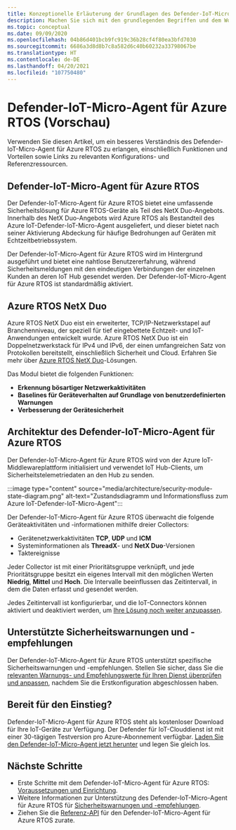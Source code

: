 ```yaml
---
title: Konzeptionelle Erläuterung der Grundlagen des Defender-IoT-Micro-Agent für Azure RTOS
description: Machen Sie sich mit den grundlegenden Begriffen und dem Workflow für den Defender-IoT-Micro-Agent für Azure RTOS vertraut.
ms.topic: conceptual
ms.date: 09/09/2020
ms.openlocfilehash: 04b86d401bcb9fc919c36b28cf4f80ea3bfd7030
ms.sourcegitcommit: 6686a3d8d8b7c8a582d6c40b60232a33798067be
ms.translationtype: HT
ms.contentlocale: de-DE
ms.lasthandoff: 04/20/2021
ms.locfileid: "107750480"
---
```

# <a name="defender-iot-micro-agent-for-azure-rtos-preview"></a>Defender-IoT-Micro-Agent für Azure RTOS (Vorschau)

Verwenden Sie diesen Artikel, um ein besseres Verständnis des Defender-IoT-Micro-Agent für Azure RTOS zu erlangen, einschließlich Funktionen und Vorteilen sowie Links zu relevanten Konfigurations- und Referenzressourcen. 

## <a name="azure-rtos-iot-defender-iot-micro-agent"></a>Defender-IoT-Micro-Agent für Azure RTOS

Der Defender-IoT-Micro-Agent für Azure RTOS bietet eine umfassende Sicherheitslösung für Azure RTOS-Geräte als Teil des NetX Duo-Angebots. Innerhalb des NetX Duo-Angebots wird Azure RTOS als Bestandteil des Azure IoT-Defender-IoT-Micro-Agent ausgeliefert, und dieser bietet nach seiner Aktivierung Abdeckung für häufige Bedrohungen auf Geräten mit Echtzeitbetriebssystem.

Der Defender-IoT-Micro-Agent für Azure RTOS wird im Hintergrund ausgeführt und bietet eine nahtlose Benutzererfahrung, während Sicherheitsmeldungen mit den eindeutigen Verbindungen der einzelnen Kunden an deren IoT Hub gesendet werden. Der Defender-IoT-Micro-Agent für Azure RTOS ist standardmäßig aktiviert.  

## <a name="azure-rtos-netx-duo"></a>Azure RTOS NetX Duo

Azure RTOS NetX Duo eist ein erweiterter, TCP/IP-Netzwerkstapel auf Branchenniveau, der speziell für tief eingebettete Echtzeit- und IoT-Anwendungen entwickelt wurde. Azure RTOS NetX Duo ist ein Doppelnetzwerkstack für IPv4 und IPv6, der einen umfangreichen Satz von Protokollen bereitstellt, einschließlich Sicherheit und Cloud. Erfahren Sie mehr über [Azure RTOS NetX Duo](/azure/rtos/netx-duo/)-Lösungen.

Das Modul bietet die folgenden Funktionen:

- **Erkennung bösartiger Netzwerkaktivitäten**
- **Baselines für Geräteverhalten auf Grundlage von benutzerdefinierten Warnungen**
- **Verbesserung der Gerätesicherheit**

## <a name="defender-iot-micro-agent-for-azure-rtos-architecture"></a>Architektur des Defender-IoT-Micro-Agent für Azure RTOS

Der Defender-IoT-Micro-Agent für Azure RTOS wird von der Azure IoT-Middlewareplattform initialisiert und verwendet IoT Hub-Clients, um Sicherheitstelemetriedaten an den Hub zu senden.

:::image type="content" source="media/architecture/security-module-state-diagram.png" alt-text="Zustandsdiagramm und Informationsfluss zum Azure IoT-Defender-IoT-Micro-Agent":::

Der Defender-IoT-Micro-Agent für Azure RTOS überwacht die folgende Geräteaktivitäten und -informationen mithilfe dreier Collectors:
- Gerätenetzwerkaktivitäten **TCP**, **UDP** und **ICM**
- Systeminformationen als **ThreadX**- und **NetX Duo**-Versionen
- Taktereignisse

Jeder Collector ist mit einer Prioritätsgruppe verknüpft, und jede Prioritätsgruppe besitzt ein eigenes Intervall mit den möglichen Werten **Niedrig**, **Mittel** und **Hoch**. Die Intervalle beeinflussen das Zeitintervall, in dem die Daten erfasst und gesendet werden.

Jedes Zeitintervall ist konfigurierbar, und die IoT-Connectors können aktiviert und deaktiviert werden, um [Ihre Lösung noch weiter anzupassen](how-to-azure-rtos-security-module.md). 

## <a name="supported-security-alerts-and-recommendations"></a>Unterstützte Sicherheitswarnungen und -empfehlungen

Der Defender-IoT-Micro-Agent für Azure RTOS unterstützt spezifische Sicherheitswarnungen und -empfehlungen. Stellen Sie sicher, dass Sie die [relevanten Warnungs- und Empfehlungswerte für Ihren Dienst überprüfen und anpassen](concept-rtos-security-alerts-recommendations.md), nachdem Sie die Erstkonfiguration abgeschlossen haben.

## <a name="ready-to-begin"></a>Bereit für den Einstieg?

Defender-IoT-Micro-Agent für Azure RTOS steht als kostenloser Download für Ihre IoT-Geräte zur Verfügung. Der Defender für IoT-Clouddienst ist mit einer 30-tägigen Testversion pro Azure-Abonnement verfügbar. [Laden Sie den Defender-IoT-Micro-Agent jetzt herunter](https://github.com/azure-rtos/azure-iot-preview/releases) und legen Sie gleich los. 

## <a name="next-steps"></a>Nächste Schritte

- Erste Schritte mit dem Defender-IoT-Micro-Agent für Azure RTOS: [Voraussetzungen und Einrichtung](quickstart-azure-rtos-security-module.md).
- Weitere Informationen zur Unterstützung des Defender-IoT-Micro-Agent für Azure RTOS für [Sicherheitswarnungen und -empfehlungen](concept-rtos-security-alerts-recommendations.md). 
- Ziehen Sie die [Referenz-API](azure-rtos-security-module-api.md) für den Defender-IoT-Micro-Agent für Azure RTOS zurate.